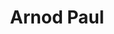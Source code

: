 ---
layout: page
title: Arnod Paul
description: Fall 2020 - Spring 2021
img: assets/img/members/arnob.jpg
importance: 3
category: Master Students Alumni
---